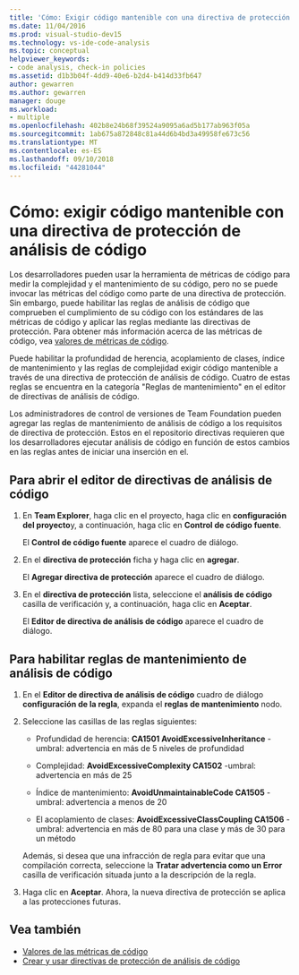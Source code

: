 ```yaml
---
title: 'Cómo: Exigir código mantenible con una directiva de protección de los análisis de código'
ms.date: 11/04/2016
ms.prod: visual-studio-dev15
ms.technology: vs-ide-code-analysis
ms.topic: conceptual
helpviewer_keywords:
- code analysis, check-in policies
ms.assetid: d1b3b04f-4dd9-40e6-b2d4-b414d33fb647
author: gewarren
ms.author: gewarren
manager: douge
ms.workload:
- multiple
ms.openlocfilehash: 402b8e24b68f39524a9095a6ad5b177ab963f05a
ms.sourcegitcommit: 1ab675a872848c81a44d6b4bd3a49958fe673c56
ms.translationtype: MT
ms.contentlocale: es-ES
ms.lasthandoff: 09/10/2018
ms.locfileid: "44281044"
---
```

# <a name="how-to-enforce-maintainable-code-with-a-code-analysis-check-in-policy"></a>Cómo: exigir código mantenible con una directiva de protección de análisis de código

Los desarrolladores pueden usar la herramienta de métricas de código para medir la complejidad y el mantenimiento de su código, pero no se puede invocar las métricas del código como parte de una directiva de protección. Sin embargo, puede habilitar las reglas de análisis de código que comprueben el cumplimiento de su código con los estándares de las métricas de código y aplicar las reglas mediante las directivas de protección. Para obtener más información acerca de las métricas de código, vea [valores de métricas de código](../code-quality/code-metrics-values.md).

Puede habilitar la profundidad de herencia, acoplamiento de clases, índice de mantenimiento y las reglas de complejidad exigir código mantenible a través de una directiva de protección de análisis de código. Cuatro de estas reglas se encuentra en la categoría "Reglas de mantenimiento" en el editor de directivas de análisis de código.

Los administradores de control de versiones de Team Foundation pueden agregar las reglas de mantenimiento de análisis de código a los requisitos de directiva de protección. Estos en el repositorio directivas requieren que los desarrolladores ejecutar análisis de código en función de estos cambios en las reglas antes de iniciar una inserción en el.

## <a name="to-open-the-code-analysis-policy-editor"></a>Para abrir el editor de directivas de análisis de código

1. En **Team Explorer**, haga clic en el proyecto, haga clic en **configuración del proyecto**y, a continuación, haga clic en **Control de código fuente**.

     El **Control de código fuente** aparece el cuadro de diálogo.

2. En el **directiva de protección** ficha y haga clic en **agregar**.

     El **Agregar directiva de protección** aparece el cuadro de diálogo.

3. En el **directiva de protección** lista, seleccione el **análisis de código** casilla de verificación y, a continuación, haga clic en **Aceptar**.

     El **Editor de directiva de análisis de código** aparece el cuadro de diálogo.

## <a name="to-enable-code-analysis-maintainability-rules"></a>Para habilitar reglas de mantenimiento de análisis de código

1. En el **Editor de directiva de análisis de código** cuadro de diálogo **configuración de la regla**, expanda el **reglas de mantenimiento** nodo.

2. Seleccione las casillas de las reglas siguientes:

    -   Profundidad de herencia: **CA1501 AvoidExcessiveInheritance** -umbral: advertencia en más de 5 niveles de profundidad

    -   Complejidad: **AvoidExcessiveComplexity CA1502** -umbral: advertencia en más de 25

    -   Índice de mantenimiento: **AvoidUnmaintainableCode CA1505** -umbral: advertencia a menos de 20

    -   El acoplamiento de clases: **AvoidExcessiveClassCoupling CA1506** -umbral: advertencia en más de 80 para una clase y más de 30 para un método

    Además, si desea que una infracción de regla para evitar que una compilación correcta, seleccione la **Tratar advertencia como un Error** casilla de verificación situada junto a la descripción de la regla.

3. Haga clic en **Aceptar**. Ahora, la nueva directiva de protección se aplica a las protecciones futuras.

## <a name="see-also"></a>Vea también

- [Valores de las métricas de código](../code-quality/code-metrics-values.md)
- [Crear y usar directivas de protección de análisis de código](../code-quality/creating-and-using-code-analysis-check-in-policies.md)